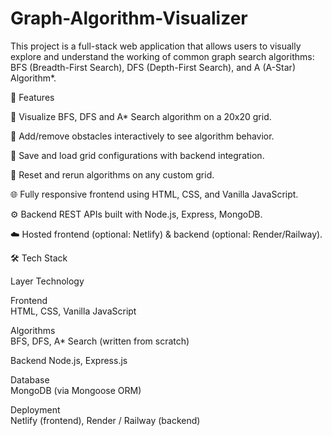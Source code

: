 # Graph-Algorithm-Visualizer
This project is a full-stack web application that allows users to visually explore and understand the working of common graph search algorithms: BFS (Breadth-First Search), DFS (Depth-First Search), and A (A-Star) Algorithm*.

🚀 Features

🎯 Visualize BFS, DFS and A* Search algorithm on a 20x20 grid.

🧱 Add/remove obstacles interactively to see algorithm behavior.

💾 Save and load grid configurations with backend integration.

🔄 Reset and rerun algorithms on any custom grid.

🌐 Fully responsive frontend using HTML, CSS, and Vanilla JavaScript.

⚙️ Backend REST APIs built with Node.js, Express, MongoDB.

☁️ Hosted frontend (optional: Netlify) & backend (optional: Render/Railway).

🛠️ Tech Stack

Layer	Technology

Frontend	
HTML, CSS, Vanilla JavaScript

Algorithms	
BFS, DFS, A* Search (written from scratch)

Backend	
Node.js, Express.js

Database	
MongoDB (via Mongoose ORM)

Deployment	
Netlify (frontend), Render / Railway (backend)
